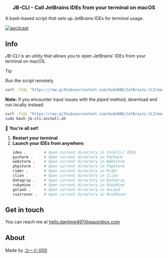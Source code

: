 <div align="center">
  <h3>JB-CLI - Call JetBrains IDEs from your terminal on macOS</h3>
</div>

A bash-based script that sets up JetBrains IDEs for terminal usage.

[![asciicast](https://asciinema.org/a/VUqcxynEWHsresXSDpRvlICQ9.svg)](https://asciinema.org/a/VUqcxynEWHsresXSDpRvlICQ9)

## Info
*JB-CLI* is an utility that allows you to open JetBrains' IDEs from your terminal on macOS.

> [!TIP]
> Run the script remotely.
> 
> ```bash
> curl -fsSL "https://raw.githubusercontent.com/kodo000/JetBrains-CLI/master/main.sh" | sudo bash
> ```
> 
> **Note:** If you encounter input issues with the piped method, download and run locally instead:
> ```bash
> curl -fsSL "https://raw.githubusercontent.com/kodo000/JetBrains-CLI/master/main.sh" -o jb-cli.sh
> sudo bash jb-cli-install.sh
> ```
>
> 🚀 **You're all set!**
> 
> 1. **Restart your terminal**
> 2. **Launch your IDEs from anywhere:**
>    ```bash
>    idea .        # Open current directory in IntelliJ IDEA
>    pycharm .     # Open current directory in PyCharm
>    webstorm .    # Open current directory in WebStorm
>    phpstorm .    # Open current directory in PhpStorm
>    rider .       # Open current directory in Rider
>    clion .       # Open current directory in CLion
>    datagrip .    # Open current directory in DataGrip
>    rubymine .    # Open current directory in RubyMine
>    goland .      # Open current directory in GoLand
>    rustrover .   # Open current directory in RustRover
>    ```

## Get in touch
You can reach me at hello.daytime497@passinbox.com

## About
Made by [コード:000](https://github.com/kodo000)
